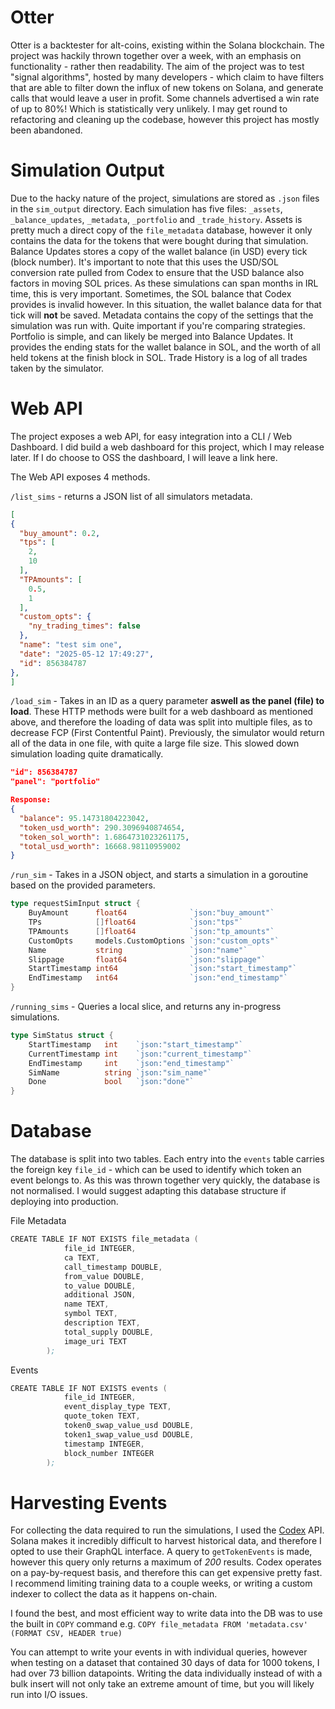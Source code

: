 # Otter

Otter is a backtester for alt-coins, existing within the Solana blockchain.
The project was hackily thrown together over a week, with an emphasis on functionality - rather then readability.
The aim of the project was to test "signal algorithms", hosted by many developers - which claim to have filters that are able to filter down the influx of new tokens on Solana, and generate calls that would leave a user in profit. Some channels advertised a win rate of up to 80%! Which is statistically very unlikely.
I may get round to refactoring and cleaning up the codebase, however this project has mostly been abandoned.

# Simulation Output
Due to the hacky nature of the project, simulations are stored as `.json` files in the `sim_output` directory.
Each simulation has five files: `_assets`, `_balance_updates`, `_metadata`, `_portfolio` and `_trade_history`.
Assets is pretty much a direct copy of the `file_metadata` database, however it only contains the data for the tokens that were bought during that simulation.
Balance Updates stores a copy of the wallet balance (in USD) every tick (block number). It's important to note that this uses the USD/SOL conversion rate pulled from Codex to ensure that the USD balance also factors in moving SOL prices. As these simulations can span months in IRL time, this is very important. Sometimes, the SOL balance that Codex provides is invalid however. In this situation, the wallet balance data for that tick will **not** be saved.
Metadata contains the copy of the settings that the simulation was run with. Quite important if you're comparing strategies.
Portfolio is simple, and can likely be merged into Balance Updates. It provides the ending stats for the wallet balance in SOL, and the worth of all held tokens at the finish block in SOL.
Trade History is a log of all trades taken by the simulator.

# Web API
The project exposes a web API, for easy integration into a CLI / Web Dashboard. I did build a web dashboard for this project, which I may release later. If I do choose to OSS the dashboard, I will leave a link here.

The Web API exposes 4 methods.

`/list_sims` - returns a JSON list of all simulators metadata.
```json
[
{
  "buy_amount": 0.2,
  "tps": [
    2,
    10
  ],
  "TPAmounts": [
    0.5,
    1
  ],
  "custom_opts": {
    "ny_trading_times": false
  },
  "name": "test sim one",
  "date": "2025-05-12 17:49:27",
  "id": 856384787
},
]
```

`/load_sim` - Takes in an ID as a query parameter **aswell as the panel (file) to load**. These HTTP methods were built for a web dashboard as mentioned above, and therefore the loading of data was split into multiple files, as to decrease FCP (First Contentful Paint). Previously, the simulator would return all of the data in one file, with quite a large file size. This slowed down simulation loading quite dramatically.
```json
"id": 856384787
"panel": "portfolio"

Response:
{
  "balance": 95.14731804223042,
  "token_usd_worth": 290.3096940874654,
  "token_sol_worth": 1.6864731023261175,
  "total_usd_worth": 16668.98110959002
}
```

`/run_sim` - Takes in a JSON object, and starts a simulation in a goroutine based on the provided parameters.
```go
type requestSimInput struct {
	BuyAmount      float64              `json:"buy_amount"`
	TPs            []float64            `json:"tps"`
	TPAmounts      []float64            `json:"tp_amounts"`
	CustomOpts     models.CustomOptions `json:"custom_opts"`
	Name           string               `json:"name"`
	Slippage       float64              `json:"slippage"`
	StartTimestamp int64                `json:"start_timestamp"`
	EndTimestamp   int64                `json:"end_timestamp"`
}
```

`/running_sims` - Queries a local slice, and returns any in-progress simulations.
```go
type SimStatus struct {
	StartTimestamp   int    `json:"start_timestamp"`
	CurrentTimestamp int    `json:"current_timestamp"`
	EndTimestamp     int    `json:"end_timestamp"`
	SimName          string `json:"sim_name"`
	Done             bool   `json:"done"`
}
```

# Database
The database is split into two tables.
Each entry into the `events` table carries the foreign key `file_id` - which can be used to identify which token an event belongs to.
As this was thrown together very quickly, the database is not normalised. I would suggest adapting this database structure if deploying into production.

File Metadata
```s
CREATE TABLE IF NOT EXISTS file_metadata (
			file_id INTEGER,
			ca TEXT,
			call_timestamp DOUBLE,
			from_value DOUBLE,
			to_value DOUBLE,
			additional JSON,
			name TEXT,
			symbol TEXT,
			description TEXT,
			total_supply DOUBLE,
			image_uri TEXT
		);
```

Events
```s
CREATE TABLE IF NOT EXISTS events (
			file_id INTEGER,
			event_display_type TEXT,
			quote_token TEXT,
			token0_swap_value_usd DOUBLE,
			token1_swap_value_usd DOUBLE,
			timestamp INTEGER,
			block_number INTEGER
		);
```

# Harvesting Events
For collecting the data required to run the simulations, I used the [Codex](https://www.codex.io) API.
Solana makes it incredibly difficult to harvest historical data, and therefore I opted to use their GraphQL interface.
A query to `getTokenEvents` is made, however this query only returns a maximum of *200* results.
Codex operates on a pay-by-request basis, and therefore this can get expensive pretty fast. I recommend limiting training data to a couple weeks, or writing a custom indexer to collect the data as it happens on-chain.

I found the best, and most efficient way to write data into the DB was to use the built in `COPY` command e.g.
`COPY file_metadata FROM 'metadata.csv' (FORMAT CSV, HEADER true)`

You can attempt to write your events in with individual queries, however when testing on a dataset that contained 30 days of data for 1000 tokens, I had over 73 billion datapoints. Writing the data individually instead of with a bulk insert will not only take an extreme amount of time, but you will likely run into I/O issues.
